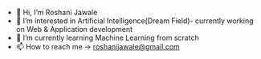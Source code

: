 - 👋 Hi, I’m Roshani Jawale
- 👀 I’m interested in Artificial Intelligence(Dream Field)- currently working on Web & Application development
- 🌱 I’m currently learning Machine Learning from scratch
- 📫 How to reach me -> roshanijawale@gmail.com

<!---
raccoon510/raccoon510 is a ✨ special ✨ repository because its `README.md` (this file) appears on your GitHub profile.
You can click the Preview link to take a look at your changes.
--->
